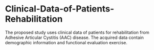 # Clinical-Data-of-Patients-Rehabilitation
The proposed study uses clinical data of patients for rehabilitation from Adhesive Articular Cystitis (AAC) disease. The acquired data contain demographic information and functional evaluation exercise.
